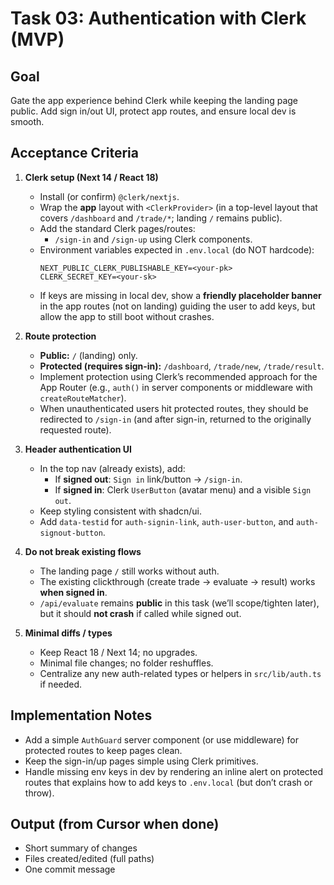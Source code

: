 # Task 03: Authentication with Clerk (MVP)

## Goal
Gate the app experience behind Clerk while keeping the landing page public. Add sign in/out UI, protect app routes, and ensure local dev is smooth.

## Acceptance Criteria

1) **Clerk setup (Next 14 / React 18)**
   - Install (or confirm) `@clerk/nextjs`.
   - Wrap the **app** layout with `<ClerkProvider>` (in a top-level layout that covers `/dashboard` and `/trade/*`; landing `/` remains public).
   - Add the standard Clerk pages/routes:
     - `/sign-in` and `/sign-up` using Clerk components.
   - Environment variables expected in `.env.local` (do NOT hardcode):
     ```
     NEXT_PUBLIC_CLERK_PUBLISHABLE_KEY=<your-pk>
     CLERK_SECRET_KEY=<your-sk>
     ```
   - If keys are missing in local dev, show a **friendly placeholder banner** in the app routes (not on landing) guiding the user to add keys, but allow the app to still boot without crashes.

2) **Route protection**
   - **Public:** `/` (landing) only.
   - **Protected (requires sign-in):** `/dashboard`, `/trade/new`, `/trade/result`.
   - Implement protection using Clerk’s recommended approach for the App Router (e.g., `auth()` in server components or middleware with `createRouteMatcher`).
   - When unauthenticated users hit protected routes, they should be redirected to `/sign-in` (and after sign-in, returned to the originally requested route).

3) **Header authentication UI**
   - In the top nav (already exists), add:
     - If **signed out**: `Sign in` link/button → `/sign-in`.
     - If **signed in**: Clerk `UserButton` (avatar menu) and a visible `Sign out`.
   - Keep styling consistent with shadcn/ui.
   - Add `data-testid` for `auth-signin-link`, `auth-user-button`, and `auth-signout-button`.

4) **Do not break existing flows**
   - The landing page `/` still works without auth.
   - The existing clickthrough (create trade → evaluate → result) works **when signed in**.
   - `/api/evaluate` remains **public** in this task (we’ll scope/tighten later), but it should **not crash** if called while signed out.

5) **Minimal diffs / types**
   - Keep React 18 / Next 14; no upgrades.
   - Minimal file changes; no folder reshuffles.
   - Centralize any new auth-related types or helpers in `src/lib/auth.ts` if needed.

## Implementation Notes
- Add a simple `AuthGuard` server component (or use middleware) for protected routes to keep pages clean.
- Keep the sign-in/up pages simple using Clerk primitives.
- Handle missing env keys in dev by rendering an inline alert on protected routes that explains how to add keys to `.env.local` (but don’t crash or throw).

## Output (from Cursor when done)
- Short summary of changes
- Files created/edited (full paths)
- One commit message
